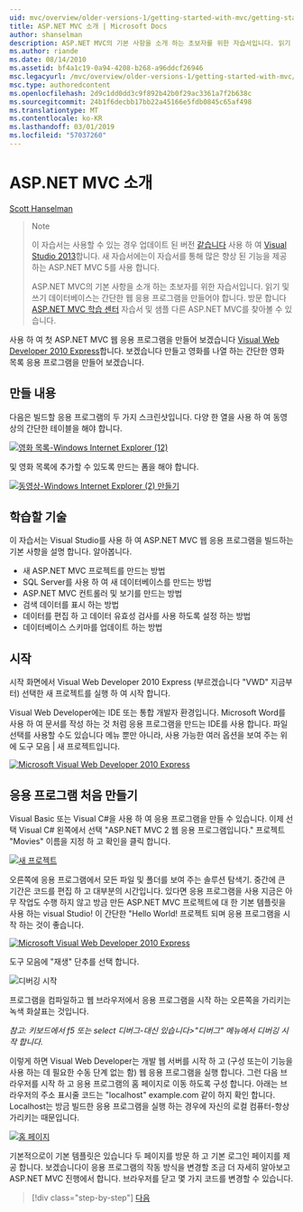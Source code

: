 ```yaml
---
uid: mvc/overview/older-versions-1/getting-started-with-mvc/getting-started-with-mvc-part1
title: ASP.NET MVC 소개 | Microsoft Docs
author: shanselman
description: ASP.NET MVC의 기본 사항을 소개 하는 초보자를 위한 자습서입니다. 읽기 및 쓰기 데이터베이스에서 간단한 웹 응용 프로그램을 만듭니다.
ms.author: riande
ms.date: 08/14/2010
ms.assetid: bf4a1c19-0a94-4208-b268-a96ddcf26946
msc.legacyurl: /mvc/overview/older-versions-1/getting-started-with-mvc/getting-started-with-mvc-part1
msc.type: authoredcontent
ms.openlocfilehash: 2d9c1dd0dd3c9f892b42b0f29ac3361a7f2b638c
ms.sourcegitcommit: 24b1f6decbb17bb22a45166e5fdb0845c65af498
ms.translationtype: MT
ms.contentlocale: ko-KR
ms.lasthandoff: 03/01/2019
ms.locfileid: "57037260"
---
```

<a name="intro-to-aspnet-mvc"></a>ASP.NET MVC 소개
====================
[Scott Hanselman](https://github.com/shanselman)

> > [!NOTE]
> > 이 자습서는 사용할 수 있는 경우 업데이트 된 버전 [같습니다](../../getting-started/introduction/getting-started.md) 사용 하 여 [Visual Studio 2013](https://my.visualstudio.com/Downloads?q=visual%20studio%202013)합니다. 새 자습서에는이 자습서를 통해 많은 향상 된 기능을 제공 하는 ASP.NET MVC 5를 사용 합니다.
>
>
> ASP.NET MVC의 기본 사항을 소개 하는 초보자를 위한 자습서입니다. 읽기 및 쓰기 데이터베이스는 간단한 웹 응용 프로그램을 만들어야 합니다. 방문 합니다 [ASP.NET MVC 학습 센터](../../../index.md) 자습서 및 샘플 다른 ASP.NET MVC를 찾아볼 수 있습니다.


사용 하 여 첫 ASP.NET MVC 웹 응용 프로그램을 만들어 보겠습니다 [Visual Web Developer 2010 Express](https://www.microsoft.com/express/Web/)합니다. 보겠습니다 만들고 영화를 나열 하는 간단한 영화 목록 응용 프로그램을 만들어 보겠습니다.

## <a name="what-youll-build"></a>만들 내용

다음은 빌드할 응용 프로그램의 두 가지 스크린샷입니다. 다양 한 열을 사용 하 여 동영상의 간단한 테이블을 해야 합니다.

[![영화 목록-Windows Internet Explorer (12)](getting-started-with-mvc-part1/_static/image2.png)](getting-started-with-mvc-part1/_static/image1.png)

및 영화 목록에 추가할 수 있도록 만드는 폼을 해야 합니다.

[![동영상-Windows Internet Explorer (2) 만들기](getting-started-with-mvc-part1/_static/image4.png)](getting-started-with-mvc-part1/_static/image3.png)

## <a name="skills-youll-learn"></a>학습할 기술

이 자습서는 Visual Studio를 사용 하 여 ASP.NET MVC 웹 응용 프로그램을 빌드하는 기본 사항을 설명 합니다. 알아봅니다.

- 새 ASP.NET MVC 프로젝트를 만드는 방법
- SQL Server를 사용 하 여 새 데이터베이스를 만드는 방법
- ASP.NET MVC 컨트롤러 및 보기를 만드는 방법
- 검색 데이터를 표시 하는 방법
- 데이터를 편집 하 고 데이터 유효성 검사를 사용 하도록 설정 하는 방법
- 데이터베이스 스키마를 업데이트 하는 방법

## <a name="get-started"></a>시작

시작 화면에서 Visual Web Developer 2010 Express (부르겠습니다 "VWD" 지금부터) 선택한 새 프로젝트를 실행 하 여 시작 합니다.

Visual Web Developer에는 IDE 또는 통합 개발자 환경입니다. Microsoft Word를 사용 하 여 문서를 작성 하는 것 처럼 응용 프로그램을 만드는 IDE를 사용 합니다. 파일 선택를 사용할 수도 있습니다 메뉴 뿐만 아니라, 사용 가능한 여러 옵션을 보여 주는 위에 도구 모음 | 새 프로젝트입니다.

[![Microsoft Visual Web Developer 2010 Express](getting-started-with-mvc-part1/_static/image6.png)](getting-started-with-mvc-part1/_static/image5.png)

## <a name="creating-your-first-application"></a>응용 프로그램 처음 만들기

Visual Basic 또는 Visual C#을 사용 하 여 응용 프로그램을 만들 수 있습니다. 이제 선택 Visual C# 왼쪽에서 선택 "ASP.NET MVC 2 웹 응용 프로그램입니다." 프로젝트 "Movies" 이름을 지정 하 고 확인을 클릭 합니다.

[![새 프로젝트](getting-started-with-mvc-part1/_static/image8.png)](getting-started-with-mvc-part1/_static/image7.png)

오른쪽에 응용 프로그램에서 모든 파일 및 폴더를 보여 주는 솔루션 탐색기. 중간에 큰 기간은 코드를 편집 하 고 대부분의 시간입니다. 있다면 응용 프로그램을 사용 지금은 아무 작업도 수행 하지 않고 방금 만든 ASP.NET MVC 프로젝트에 대 한 기본 템플릿을 사용 하는 visual Studio! 이 간단한 "Hello World! 프로젝트 되며 응용 프로그램을 시작 하는 것이 좋습니다.

[![Microsoft Visual Web Developer 2010 Express](getting-started-with-mvc-part1/_static/image10.png)](getting-started-with-mvc-part1/_static/image9.png)

도구 모음에 "재생" 단추를 선택 합니다.

![디버깅 시작](getting-started-with-mvc-part1/_static/image11.png)

프로그램을 컴파일하고 웹 브라우저에서 응용 프로그램을 시작 하는 오른쪽을 가리키는 녹색 화살표는 것입니다.

*참고: 키보드에서 f5 또는 select 디버그-대신 있습니다&gt;"디버그" 메뉴에서 디버깅 시작 합니다.*

이렇게 하면 Visual Web Developer는 개발 웹 서버를 시작 하 고 (구성 또는이 기능을 사용 하는 데 필요한 수동 단계 없는 함) 웹 응용 프로그램을 실행 합니다. 그런 다음 브라우저를 시작 하 고 응용 프로그램의 홈 페이지로 이동 하도록 구성 합니다. 아래는 브라우저의 주소 표시줄 코드는 "localhost" example.com 같이 하지 확인 합니다. Localhost는 방금 빌드한 응용 프로그램을 실행 하는 경우에 자신의 로컬 컴퓨터-항상 가리키는 때문입니다.

[![홈 페이지](getting-started-with-mvc-part1/_static/image13.png)](getting-started-with-mvc-part1/_static/image12.png)

기본적으로이 기본 템플릿은 있습니다 두 페이지를 방문 하 고 기본 로그인 페이지를 제공 합니다. 보겠습니다이 응용 프로그램의 작동 방식을 변경할 조금 더 자세히 알아보고 ASP.NET MVC 진행에서 합니다. 브라우저를 닫고 몇 가지 코드를 변경할 수 있습니다.

> [!div class="step-by-step"]
> [다음](getting-started-with-mvc-part2.md)
